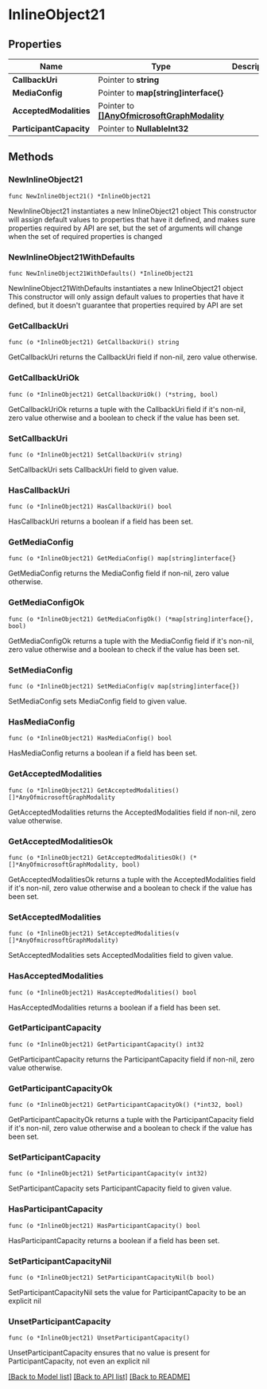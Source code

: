 # InlineObject21

## Properties

Name | Type | Description | Notes
------------ | ------------- | ------------- | -------------
**CallbackUri** | Pointer to **string** |  | [optional] 
**MediaConfig** | Pointer to **map[string]interface{}** |  | [optional] 
**AcceptedModalities** | Pointer to [**[]AnyOfmicrosoftGraphModality**](AnyOfmicrosoftGraphModality.md) |  | [optional] 
**ParticipantCapacity** | Pointer to **NullableInt32** |  | [optional] 

## Methods

### NewInlineObject21

`func NewInlineObject21() *InlineObject21`

NewInlineObject21 instantiates a new InlineObject21 object
This constructor will assign default values to properties that have it defined,
and makes sure properties required by API are set, but the set of arguments
will change when the set of required properties is changed

### NewInlineObject21WithDefaults

`func NewInlineObject21WithDefaults() *InlineObject21`

NewInlineObject21WithDefaults instantiates a new InlineObject21 object
This constructor will only assign default values to properties that have it defined,
but it doesn't guarantee that properties required by API are set

### GetCallbackUri

`func (o *InlineObject21) GetCallbackUri() string`

GetCallbackUri returns the CallbackUri field if non-nil, zero value otherwise.

### GetCallbackUriOk

`func (o *InlineObject21) GetCallbackUriOk() (*string, bool)`

GetCallbackUriOk returns a tuple with the CallbackUri field if it's non-nil, zero value otherwise
and a boolean to check if the value has been set.

### SetCallbackUri

`func (o *InlineObject21) SetCallbackUri(v string)`

SetCallbackUri sets CallbackUri field to given value.

### HasCallbackUri

`func (o *InlineObject21) HasCallbackUri() bool`

HasCallbackUri returns a boolean if a field has been set.

### GetMediaConfig

`func (o *InlineObject21) GetMediaConfig() map[string]interface{}`

GetMediaConfig returns the MediaConfig field if non-nil, zero value otherwise.

### GetMediaConfigOk

`func (o *InlineObject21) GetMediaConfigOk() (*map[string]interface{}, bool)`

GetMediaConfigOk returns a tuple with the MediaConfig field if it's non-nil, zero value otherwise
and a boolean to check if the value has been set.

### SetMediaConfig

`func (o *InlineObject21) SetMediaConfig(v map[string]interface{})`

SetMediaConfig sets MediaConfig field to given value.

### HasMediaConfig

`func (o *InlineObject21) HasMediaConfig() bool`

HasMediaConfig returns a boolean if a field has been set.

### GetAcceptedModalities

`func (o *InlineObject21) GetAcceptedModalities() []*AnyOfmicrosoftGraphModality`

GetAcceptedModalities returns the AcceptedModalities field if non-nil, zero value otherwise.

### GetAcceptedModalitiesOk

`func (o *InlineObject21) GetAcceptedModalitiesOk() (*[]*AnyOfmicrosoftGraphModality, bool)`

GetAcceptedModalitiesOk returns a tuple with the AcceptedModalities field if it's non-nil, zero value otherwise
and a boolean to check if the value has been set.

### SetAcceptedModalities

`func (o *InlineObject21) SetAcceptedModalities(v []*AnyOfmicrosoftGraphModality)`

SetAcceptedModalities sets AcceptedModalities field to given value.

### HasAcceptedModalities

`func (o *InlineObject21) HasAcceptedModalities() bool`

HasAcceptedModalities returns a boolean if a field has been set.

### GetParticipantCapacity

`func (o *InlineObject21) GetParticipantCapacity() int32`

GetParticipantCapacity returns the ParticipantCapacity field if non-nil, zero value otherwise.

### GetParticipantCapacityOk

`func (o *InlineObject21) GetParticipantCapacityOk() (*int32, bool)`

GetParticipantCapacityOk returns a tuple with the ParticipantCapacity field if it's non-nil, zero value otherwise
and a boolean to check if the value has been set.

### SetParticipantCapacity

`func (o *InlineObject21) SetParticipantCapacity(v int32)`

SetParticipantCapacity sets ParticipantCapacity field to given value.

### HasParticipantCapacity

`func (o *InlineObject21) HasParticipantCapacity() bool`

HasParticipantCapacity returns a boolean if a field has been set.

### SetParticipantCapacityNil

`func (o *InlineObject21) SetParticipantCapacityNil(b bool)`

 SetParticipantCapacityNil sets the value for ParticipantCapacity to be an explicit nil

### UnsetParticipantCapacity
`func (o *InlineObject21) UnsetParticipantCapacity()`

UnsetParticipantCapacity ensures that no value is present for ParticipantCapacity, not even an explicit nil

[[Back to Model list]](../README.md#documentation-for-models) [[Back to API list]](../README.md#documentation-for-api-endpoints) [[Back to README]](../README.md)


